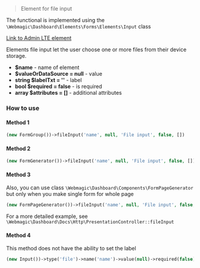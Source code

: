 > Element for file input

The functional is implemented using the `\Webmagic\Dashboard\Elements\Forms\Elements\Input` class

[Link to Admin LTE element](https://adminlte.io/themes/v3/pages/forms/general.html)

Elements file input let the user choose one or more files from their device storage.

- **$name** - name of element
- **$valueOrDataSource = null** - value
- **string $labelTxt = ''** - label
- **bool $required = false** - is required
- **array $attributes = []** - additional attributes

### How to use

#### Method 1

```php
(new FormGroup())->fileInput('name', null, 'File input', false, [])
```

#### Method 2

```php
(new FormGenerator())->fileInput('name', null, 'File input', false, [])
```

#### Method 3

Also, you can use class ``\Webmagic\Dashboard\Components\FormPageGenerator`` but only when you make single form for
whole page

```php
(new FormPageGenerator())->fileInput('name', null, 'File input', false, [])
```

For a more detailed example, see ``\Webmagic\Dashboard\Docs\Http\PresentationController::fileInput``

#### Method 4

This method does not have the ability to set the label

```php
(new Input())->type('file')->name('name')->value(null)->required(false)->attrs([])
```